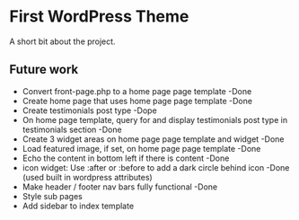 # First WordPress Theme

A short bit about the project.

## Future work

- Convert front-page.php to a home page page template -Done
- Create home page that uses home page page template -Done
- Create testimonials post type -Dope
- On home page template, query for and display testimonials post type in testimonials section -Done
- Create 3 widget areas on home page page template and widget -Done
- Load featured image, if set, on home page page template -Done
- Echo the content in bottom left if there is content -Done
- icon widget: Use :after or :before to add a dark circle behind icon -Done (used built in wordpress attributes)
- Make header / footer nav bars fully functional -Done
- Style sub pages
- Add sidebar to index template